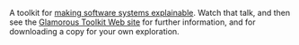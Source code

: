 A toolkit for [making software systems explainable](Making%20Systems%20Explainable.md). Watch that talk, and then see the [Glamorous Toolkit Web site](https://gtoolkit.com/) for further information, and for downloading a copy for your own exploration.
